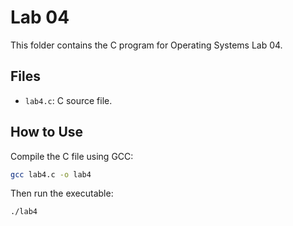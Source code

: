 # Lab 04

This folder contains the C program for Operating Systems Lab 04.

## Files
- `lab4.c`: C source file.

## How to Use
Compile the C file using GCC:

```bash
gcc lab4.c -o lab4
```

Then run the executable:

```bash
./lab4
```
